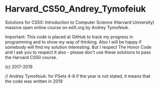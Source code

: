# Harvard_CS50_Andrey_Tymofeiuk

Solutions for CS50: Introduction to Computer Science (Harvard University) massive open
online course on edX.org by Andrey Tymofeiuk.

Important: This code is placed at GitHub to track my progress in programming and
to show my way of thinking. Also I will be happy if somebody will find my solution
interesting. But I respect The Honor Code and I ask you to respect it also - please
don't use these solutions to pass the Harvard CS50 course.

(c) 2017-2019 

// Andrey Tymofeiuk: for PSets 4-8 if the year is not stated, it means that the code was written in 2019
